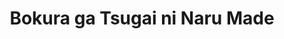 --- 
title: "Bokura ga Tsugai ni Naru Made"
publishdate: "2019-7-29T16:48:46+02:00"
src: "https://365manga.net/manga/bokura-ga-tsugai-ni-naru-made"
image: "https://data.365manga.net/images/thumbnails/6789-bokura-ga-tsugai-ni-naru-made.jpg"
description: ""
---